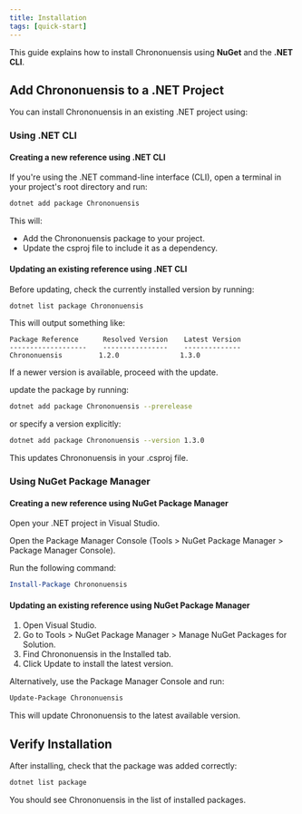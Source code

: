 ```yaml
---
title: Installation
tags: [quick-start]
---
```


This guide explains how to install Chrononuensis using **NuGet** and the **.NET CLI**.

## Add Chrononuensis to a .NET Project

You can install Chrononuensis in an existing .NET project using:

### Using .NET CLI

#### Creating a new reference using .NET CLI

If you're using the .NET command-line interface (CLI), open a terminal in your project's root directory and run:

```sh
dotnet add package Chrononuensis
```

This will:

* Add the Chrononuensis package to your project.
* Update the csproj file to include it as a dependency.

#### Updating an existing reference using .NET CLI

Before updating, check the currently installed version by running:

```sh
dotnet list package Chrononuensis
```

This will output something like:

```plaintext
Package Reference      Resolved Version    Latest Version
-------------------    ----------------    --------------
Chrononuensis         1.2.0               1.3.0
```

If a newer version is available, proceed with the update.

update the package by running:

```sh
dotnet add package Chrononuensis --prerelease
```

or specify a version explicitly:

```sh
dotnet add package Chrononuensis --version 1.3.0
```

This updates Chrononuensis in your .csproj file.

### Using NuGet Package Manager

#### Creating a new reference using NuGet Package Manager

Open your .NET project in Visual Studio.

Open the Package Manager Console (Tools > NuGet Package Manager > Package Manager Console).

Run the following command:

```powershell
Install-Package Chrononuensis
```

#### Updating an existing reference using NuGet Package Manager

1. Open Visual Studio.
1. Go to Tools > NuGet Package Manager > Manage NuGet Packages for Solution.
1. Find Chrononuensis in the Installed tab.
1. Click Update to install the latest version.

Alternatively, use the Package Manager Console and run:

```powershell
Update-Package Chrononuensis
```

This will update Chrononuensis to the latest available version.

## Verify Installation

After installing, check that the package was added correctly:

```sh
dotnet list package
```

You should see Chrononuensis in the list of installed packages.
